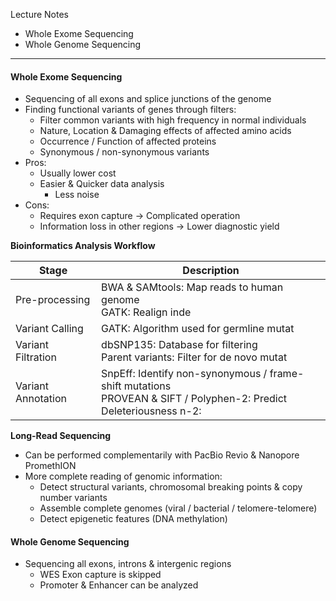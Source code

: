 Lecture Notes

- Whole Exome Sequencing
- Whole Genome Sequencing

---
#### **Whole Exome Sequencing**
- Sequencing of all exons and splice junctions of the genome
- Finding functional variants of genes through filters:
	- Filter common variants with high frequency in normal individuals
	- Nature, Location & Damaging effects of affected amino acids
	- Occurrence / Function of affected proteins
	- Synonymous / non-synonymous variants
- Pros:
	- Usually lower cost
	- Easier & Quicker data analysis
		- Less noise
- Cons:
	- Requires exon capture → Complicated operation
	- Information loss in other regions → Lower diagnostic yield


**Bioinformatics Analysis Workflow**

| Stage              | Description                                                                                                          |
| ------------------ | -------------------------------------------------------------------------------------------------------------------- |
| Pre-processing     | BWA & SAMtools: Map reads to human genome<br>GATK: Realign inde                                                      |
| Variant Calling    | GATK: Algorithm used for germline mutat                                                                              |
| Variant Filtration | dbSNP135: Database for filtering<br>Parent variants: Filter for de novo mutat                                        |
| Variant Annotation | SnpEff: Identify non-synonymous / frame-shift mutations<br>PROVEAN & SIFT / Polyphen-2: Predict Deleteriousness n-2: |

**Long-Read Sequencing**
- Can be performed complementarily with PacBio Revio & Nanopore PromethION
- More complete reading of genomic information:
	- Detect structural variants, chromosomal breaking points & copy number variants
	- Assemble complete genomes (viral / bacterial / telomere-telomere)
	- Detect epigenetic features (DNA methylation)



#### **Whole Genome Sequencing**
- Sequencing all exons, introns & intergenic regions
	- WES Exon capture is skipped
	- Promoter & Enhancer can be analyzed